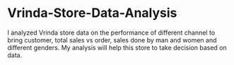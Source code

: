 # Vrinda-Store-Data-Analysis
I analyzed Vrinda store data on the performance of different channel to bring customer, total sales vs order, sales done by man and women and different genders. My analysis will help this store to take decision based on data. 
